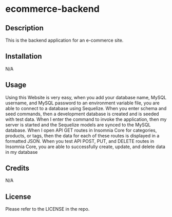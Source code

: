 # ecommerce-backend

## Description

This is the backend application for an e-commerce site.

## Installation

N/A

## Usage

Using this Website is very easy, when you add your database name, MySQL username, and MySQL password to an environment variable file, you are able to connect to a database using Sequelize. When you enter schema and seed commands, then a development database is created and is seeded with test data. When I enter the command to invoke the application, then my server is started and the Sequelize models are synced to the MySQL database. When I open API GET routes in Insomnia Core for categories, products, or tags, then the data for each of these routes is displayed in a formatted JSON. When you test API POST, PUT, and DELETE routes in Insomnia Core, you are able to successfully create, update, and delete data in my database

## Credits

N/A

## License

Please refer to the LICENSE in the repo.